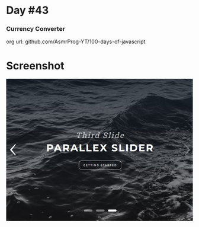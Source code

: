 # Day #43

### Currency Converter
org url: github.com/AsmrProg-YT/100-days-of-javascript

# Screenshot
![sc](./screenshot.jpg)


